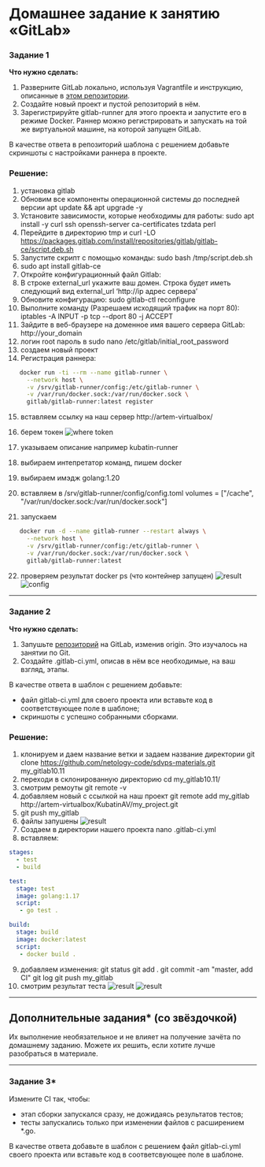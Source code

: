 # Домашнее задание к занятию «GitLab»

### Задание 1

**Что нужно сделать:**

1. Разверните GitLab локально, используя Vagrantfile и инструкцию, описанные в [этом репозитории](https://github.com/netology-code/sdvps-materials/tree/main/gitlab).   
2. Создайте новый проект и пустой репозиторий в нём.
3. Зарегистрируйте gitlab-runner для этого проекта и запустите его в режиме Docker. Раннер можно регистрировать и запускать на той же виртуальной машине, на которой запущен GitLab.

В качестве ответа в репозиторий шаблона с решением добавьте скриншоты с настройками раннера в проекте.

### Решение:
1. установка gitlab
2. Обновим все компоненты операционной системы до последней версии apt update && apt upgrade -y
3. Установите зависимости, которые необходимы для работы: sudo apt install -y curl ssh openssh-server ca-certificates tzdata perl
4. Перейдите в директорию tmp и curl -LO https://packages.gitlab.com/install/repositories/gitlab/gitlab-ce/script.deb.sh
5. Запустите скрипт с помощью команды: sudo bash /tmp/script.deb.sh
6. sudo apt install gitlab-ce
7. Откройте конфигурационный файл Gitlab:
8. В строке external_url укажите ваш домен. Строка будет иметь следующий вид external_url ‘http://ip адрес сервера’
9. Обновите конфигурацию: sudo gitlab-ctl reconfigure
10. Выполните команду (Разрешаем исходящий трафик на порт 80): iptables -A INPUT -p tcp --dport 80 -j ACCEPT
11. Зайдите в веб-браузере на доменное имя вашего сервера GitLab: http://your_domain
12. логин root пароль в sudo nano /etc/gitlab/initial_root_password
13. создаем новый проект
14. Регистрация раннера:

```bash
   docker run -ti --rm --name gitlab-runner \
     --network host \
     -v /srv/gitlab-runner/config:/etc/gitlab-runner \
     -v /var/run/docker.sock:/var/run/docker.sock \
     gitlab/gitlab-runner:latest register
```
15. вставляем ссылку на наш сервер http://artem-virtualbox/
16. берем токен
![where token](image.png)
17. указываем описание например kubatin-runner
18. выбираем интепретатор команд, пишем docker
19. выбираем имэдж golang:1.20
20. вставляем в /srv/gitlab-runner/config/config.toml
volumes = ["/cache", "/var/run/docker.sock:/var/run/docker.sock"]

21. запускаем
```bash
   docker run -d --name gitlab-runner --restart always \
     --network host \
     -v /srv/gitlab-runner/config:/etc/gitlab-runner \
     -v /var/run/docker.sock:/var/run/docker.sock \
     gitlab/gitlab-runner:latest
```
22. проверяем результат docker ps (что контейнер запущен)
![result](image-1.png)
![config](image-2.png)


---


### Задание 2

**Что нужно сделать:**

1. Запушьте [репозиторий](https://github.com/netology-code/sdvps-materials/tree/main/gitlab) на GitLab, изменив origin. Это изучалось на занятии по Git.
2. Создайте .gitlab-ci.yml, описав в нём все необходимые, на ваш взгляд, этапы.

В качестве ответа в шаблон с решением добавьте: 
   
 * файл gitlab-ci.yml для своего проекта или вставьте код в соответствующее поле в шаблоне; 
 * скриншоты с успешно собранными сборками.
 
 ### Решение:
1. клонируем и даем название ветки и задаем название директории git clone https://github.com/netology-code/sdvps-materials.git my_gitlab10.11
2. переходи в склонированную директорию cd my_gitlab10.11/
3. смотрим ремоуты git remote -v
4. добавляем новый с ссылкой на наш проект git remote add my_gitlab http://artem-virtualbox/KubatinAV/my_project.git
5. git push my_gitlab
6. файлы запушены
![result](image-3.png)
7. Создаем в директории нашего проекта nano .gitlab-ci.yml
8. вставляем:
```yaml
stages:
  - test
  - build

test:
  stage: test
  image: golang:1.17
  script: 
   - go test .

build:
  stage: build
  image: docker:latest
  script:
   - docker build .
```
9. добавляем изменения:
git status
git add .
git commit -am "master, add CI"
git log
git push my_gitlab
10. смотрим результат теста
![result](image-4.png)
![result](image-5.png)



---
## Дополнительные задания* (со звёздочкой)

Их выполнение необязательное и не влияет на получение зачёта по домашнему заданию. Можете их решить, если хотите лучше разобраться в материале.

---

### Задание 3*

Измените CI так, чтобы:

 - этап сборки запускался сразу, не дожидаясь результатов тестов;
 - тесты запускались только при изменении файлов с расширением *.go.

В качестве ответа добавьте в шаблон с решением файл gitlab-ci.yml своего проекта или вставьте код в соответсвующее поле в шаблоне.
